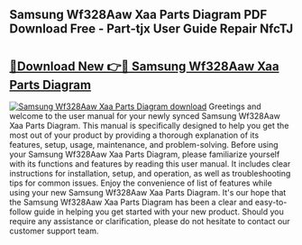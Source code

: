 ## Samsung Wf328Aaw Xaa Parts Diagram PDF Download Free - Part-tjx User Guide Repair NfcTJ

# <h2><a href="http://dfn6pe.blite.top/?on=Samsung+Wf328Aaw+Xaa+Parts+Diagram">🔗Download New 👉🔴 Samsung Wf328Aaw Xaa Parts Diagram</a></h2>

[![Samsung Wf328Aaw Xaa Parts Diagram download](https://i.imgur.com/lujVjoI.png)](http://dfn6pe.blite.top/?on=Samsung+Wf328Aaw+Xaa+Parts+Diagram)
Greetings and welcome to the user manual for your newly synced Samsung Wf328Aaw Xaa Parts Diagram. This manual is specifically designed to help you get the most out of your product by providing a thorough explanation of its features, setup, usage, maintenance, and problem-solving. Before using your Samsung Wf328Aaw Xaa Parts Diagram, please familiarize yourself with its functions and features by reading this user manual. It includes clear instructions for installation, setup, and operation, as well as troubleshooting tips for common issues. Enjoy the convenience of list of features while using your new Samsung Wf328Aaw Xaa Parts Diagram. It's our hope that the Samsung Wf328Aaw Xaa Parts Diagram has been a clear and easy-to-follow guide in helping you get started with your new product. Should you require any assistance or clarification, please do not hesitate to contact our customer support team.
